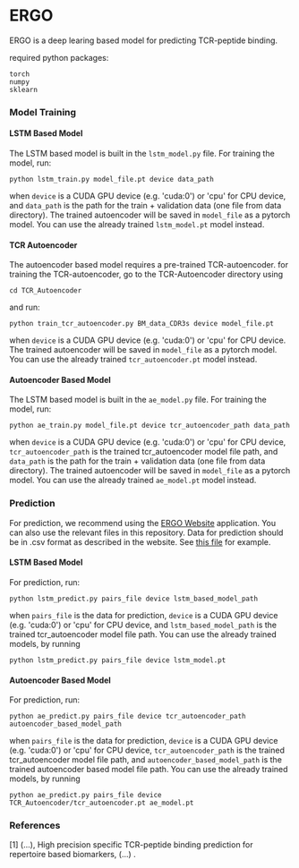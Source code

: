 # ERGO
ERGO is a deep learing based model for predicting TCR-peptide binding.

required python packages:
```text
torch
numpy
sklearn
```

### Model Training

#### LSTM Based Model
The LSTM based model is built in the `lstm_model.py` file.
For training the model, run:
```commandline
python lstm_train.py model_file.pt device data_path
```
when `device` is a CUDA GPU device (e.g. 'cuda:0') or 'cpu' for CPU device,
and `data_path` is the path for the train + validation data (one file from data directory).
The trained autoencoder will be saved in `model_file` as a pytorch model.
You can use the already trained `lstm_model.pt` model instead.

#### TCR Autoencoder
The autoencoder based model requires a pre-trained TCR-autoencoder.
for training the TCR-autoencoder, go to the TCR-Autoencoder directory using
```commandline
cd TCR_Autoencoder
```
and run:
```commandline
python train_tcr_autoencoder.py BM_data_CDR3s device model_file.pt
```
when `device` is a CUDA GPU device (e.g. 'cuda:0') or 'cpu' for CPU device.
The trained autoencoder will be saved in `model_file` as a pytorch model.
You can use the already trained `tcr_autoencoder.pt` model instead.

#### Autoencoder Based Model
The LSTM based model is built in the `ae_model.py` file.
For training the model, run:
```commandline
python ae_train.py model_file.pt device tcr_autoencoder_path data_path
```
when `device` is a CUDA GPU device (e.g. 'cuda:0') or 'cpu' for CPU device,
`tcr_autoencoder_path` is the trained tcr_autoencoder model file path,
and `data_path` is the path for the train + validation data (one file from data directory).
The trained autoencoder will be saved in `model_file` as a pytorch model.
You can use the already trained `ae_model.pt` model instead.

### Prediction
For prediction, we recommend using the [ERGO Website]() application.
You can also use the relevant files in this repository.
Data for prediction should be in .csv format as described in the website.
See [this file](https://github.com/IdoSpringer/ERGO/blob/master/pairs_example.csv) for example.

#### LSTM Based Model
For prediction, run:
```commandline
python lstm_predict.py pairs_file device lstm_based_model_path
```
when `pairs_file` is the data for prediction, 
`device` is a CUDA GPU device (e.g. 'cuda:0') or 'cpu' for CPU device,
and `lstm_based_model_path` is the trained tcr_autoencoder model file path.
You can use the already trained models, by running
```commandline
python lstm_predict.py pairs_file device lstm_model.pt
```
#### Autoencoder Based Model
For prediction, run:
```commandline
python ae_predict.py pairs_file device tcr_autoencoder_path autoencoder_based_model_path
```
when `pairs_file` is the data for prediction, 
`device` is a CUDA GPU device (e.g. 'cuda:0') or 'cpu' for CPU device,
`tcr_autoencoder_path` is the trained tcr_autoencoder model file path,
and `autoencoder_based_model_path` is the trained autoencoder based model file path.
You can use the already trained models, by running
```commandline
python ae_predict.py pairs_file device TCR_Autoencoder/tcr_autoencoder.pt ae_model.pt
```

### References
[1] (...), High precision specific TCR-peptide binding prediction for repertoire based biomarkers, (...) .